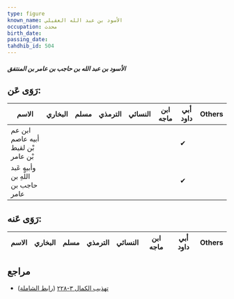 ```yaml
---
type: figure
known_name: الأسود بن عبد الله العقيلي
occupation: محدث
birth_date:
passing_date:
tahdhib_id: 504
---
```

##### الأسود بن عبد الله بن حاجب بن عامر بن المنتفق

## رَوَى عَن:
| الاسم                              | البخاري | مسلم | الترمذي | النسائي | ابن ماجه | أبي داود | Others |
| ---------------------------------- | ------- | ---- | ------- | ------- | -------- | -------- | ------ |
| ابن عم أبيه عاصم بْن لقيط بْن عامر |         |      |         |         |          | ✔        |        |
| وأبيه عَبد اللَّهِ بن حاجب بن عامر |         |      |         |         |          | ✔        |        |
## رَوَى عَنه:
| الاسم | البخاري | مسلم | الترمذي | النسائي | ابن ماجه | أبي داود | Others |
| ----- | ------- | ---- | ------- | ------- | -------- | -------- | ------ |
## مراجع
- [تهذيب الكمال ٣-٢٢٨](obsidian://open?vault=Tahdhib-al-Kamal&file=Figures/٥٠٤-الأسود%20بن%20عبد%20الله%20بن%20حاجب%20بن%20عامر%20بن%20المنتفق) ([رابط الشاملة](https://shamela.ws/book/3722/1242))